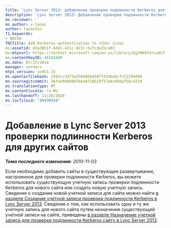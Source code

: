 ```yaml
---
title: 'Lync Server 2013: добавление проверки подлинности Kerberos для других сайтов'
description: 'Lync Server 2013: Добавление проверки подлинности Kerberos на другие сайты.'
ms.reviewer: ''
ms.author: v-lanac
author: lanachin
f1.keywords:
- NOCSH
TOCTitle: Add Kerberos authentication to other sites
ms:assetid: d3a30b1f-6d41-421c-823c-61fc3e25ca03
ms:mtpsurl: https://technet.microsoft.com/en-us/library/Gg398914(v=OCS.15)
ms:contentKeyID: 48185488
ms.date: 07/23/2014
manager: serdars
mtps_version: v=OCS.15
ms.openlocfilehash: 2502cc3d73a558446bd5d77242babcfc52294496
ms.sourcegitcommit: 36fee89bb887bea4f18b19f17a8c69daf5bc423d
ms.translationtype: MT
ms.contentlocale: ru-RU
ms.lasthandoff: 11/26/2020
ms.locfileid: "49439354"
---
```

# <a name="in-lync-server-2013-add-kerberos-authentication-to-other-sites"></a>Добавление в Lync Server 2013 проверки подлинности Kerberos для других сайтов

<div data-xmlns="http://www.w3.org/1999/xhtml">

<div class="topic" data-xmlns="http://www.w3.org/1999/xhtml" data-msxsl="urn:schemas-microsoft-com:xslt" data-cs="https://msdn.microsoft.com/">

<div data-asp="https://msdn2.microsoft.com/asp">



</div>

<div id="mainSection">

<div id="mainBody">

<span> </span>

_**Тема последнего изменения:** 2010-11-03_

Если необходимо добавить сайты в существующее развертывание, настроенное для проверки подлинности Kerberos, вы можете использовать существующую учетную запись проверки подлинности Kerberos для нового сайта или создать новую учетную запись. Сведения о создании новой учетной записи для сайта можно найти [в разделе Создание учетной записи проверки подлинности Kerberos в Lync Server 2013](lync-server-2013-create-a-kerberos-authentication-account.md). Сведения о том, как использовать одну и ту же учетную запись для нового сайта путем назначения существующей учетной записи на сайте, приведены [в разделе Назначение учетной записи для проверки подлинности Kerberos сайту в Lync Server 2013](lync-server-2013-assign-a-kerberos-authentication-account-to-a-site.md).

</div>

<span> </span>

</div>

</div>

</div>

